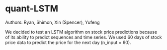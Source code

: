 # quant-LSTM

Authors: Ryan, Shimon, Xin (Spencer), Yufeng

We decided to test an LSTM algorithm on stock price predictions because of its ability to predict sequences and time series. We used 60 days of stock price data to predict the price for the next day (n_input = 60).
